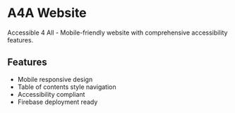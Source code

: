 # A4A Website

Accessible 4 All - Mobile-friendly website with comprehensive accessibility features.

## Features
- Mobile responsive design
- Table of contents style navigation
- Accessibility compliant
- Firebase deployment ready 
